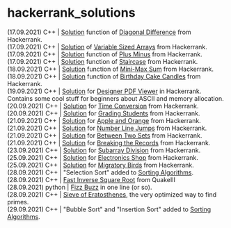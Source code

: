 # hackerrank_solutions

(17.09.2021) C++ | [Solution](https://github.com/younver/hackerrank_solutions/blob/main/hackerrank/diagonal_difference.cpp) function of [Diagonal Difference](https://www.hackerrank.com/challenges/diagonal-difference/problem) from Hackerrank. <br>
(17.09.2021) C++ | [Solution](https://github.com/younver/hackerrank_solutions/blob/main/hackerrank/variable_sized_arrays.cpp) of [Variable Sized Arrays](https://www.hackerrank.com/challenges/variable-sized-arrays/problem) from Hackerrank. <br>
(17.09.2021) C++ | [Solution](https://github.com/younver/hackerrank_solutions/blob/main/hackerrank/plus_minus.cpp) function of [Plus Minus](https://www.hackerrank.com/challenges/plus-minus/problem) from Hackerrank.<br>
(17.09.2021) C++ | [Solution](https://github.com/younver/hackerrank_solutions/blob/main/hackerrank/staircase.cpp) function of [Staircase](https://www.hackerrank.com/challenges/staircase/problem) from Hackerrank.<br>
(18.09.2021) C++ | [Solution](https://github.com/younver/hackerrank_solutions/blob/main/hackerrank/mini_max_sum.cpp) function of [Mini-Max Sum](https://www.hackerrank.com/challenges/mini-max-sum/problem) from Hackerrank.<br>
(18.09.2021) C++ | [Solution](https://github.com/younver/hackerrank_solutions/blob/main/hackerrank/birthday_cake_candles.cpp) function of [Birthday Cake Candles](https://www.hackerrank.com/challenges/birthday-cake-candles/problem) from Hackerrank. <br>
(19.09.2021) C++ | [Solution](https://github.com/younver/hackerrank_solutions/blob/main/hackerrank/designer_pdf_viewer.cpp) for [Designer PDF Viewer](https://www.hackerrank.com/challenges/designer-pdf-viewer/problem) in Hackerrank. Contains some cool stuff for beginners about ASCII and memory allocation. <br>
(20.09.2021) C++ | [Solution](https://github.com/younver/hackerrank_solutions/blob/main/hackerrank/time_conversion.cpp) for [Time Conversion](https://www.hackerrank.com/challenges/time-conversion/problem) from Hackerrank. <br>
(20.09.2021) C++ | [Solution](https://github.com/younver/hackerrank_solutions/blob/main/hackerrank/grading_students.cpp) for [Grading Students](https://www.hackerrank.com/challenges/grading/problem) from Hackerrank. <br>
(21.09.2021) C++ | [Solution](https://github.com/younver/Algorithms/blob/main/hackerrank/apple_and_orange.cpp) for [Apple and Orange](https://www.hackerrank.com/challenges/apple-and-orange) from Hackerrank. <br>
(21.09.2021) C++ | [Solution](https://github.com/younver/hackerrank_solutions/blob/main/hackerrank/number_line_jumps.cpp) for [Number Line Jumps](https://www.hackerrank.com/challenges/kangaroo/problem) from Hackerrank. <br>
(21.09.2021) C++ | [Solution](https://github.com/younver/hackerrank_solutions/blob/main/hackerrank/between_two_sets.cpp) for [Between Two Sets](https://www.hackerrank.com/challenges/between-two-sets/problem) from Hackerrank. <br>
(21.09.2021) C++ | [Solution](https://github.com/younver/hackerrank_solutions/blob/main/hackerrank/breaking_the_records.cpp) for [Breaking the Records](https://www.hackerrank.com/challenges/breaking-best-and-worst-records/problem) from Hackerrank. <br>
(23.09.2021) C++ | [Solution](https://github.com/younver/hackerrank_solutions/blob/main/hackerrank/subarray_division.cpp) for [Subarray Division](https://www.hackerrank.com/challenges/the-birthday-bar/problem) from Hackerrank. <br>
(25.09.2021) C++ | [Solution](https://github.com/younver/hackerrank_solutions/blob/main/hackerrank/electronics_shop.cpp) for [Electronics Shop](https://www.hackerrank.com/challenges/electronics-shop/problem) from Hackerrank.<br>
(25.09.2021) C++ | [Solution](https://github.com/younver/hackerrank_solutions/blob/main/hackerrank/migratory_birds.cpp) for [Migratory Birds](https://www.hackerrank.com/challenges/migratory-birds/problem) from Hackerrank. <br>
(28.09.2021) C++ | "Selection Sort" added to [Sorting Algorithms](https://github.com/younver/Algorithms/blob/main/sort.cpp).<br>
(28.09.2021) C++ | [Fast Inverse Square Root](https://github.com/younver/Algorithms/blob/main/q_rsqrt.cpp) from QuakeIII<br>
(28.09.2021) python | [Fizz Buzz](https://github.com/younver/Algorithms/blob/main/fizz_buzz.py) in one line (or so). <br>
(28.09.2021) C++ | [Sieve of Eratosthenes](https://github.com/younver/Algorithms/blob/main/sieve_of_eratosthenes.cpp), the very optimized way to find primes. <br>
(29.09.2021) C++ | "Bubble Sort" and "Insertion Sort" added to [Sorting Algorithms](https://github.com/younver/Algorithms/blob/main/sort.cpp).<br>
